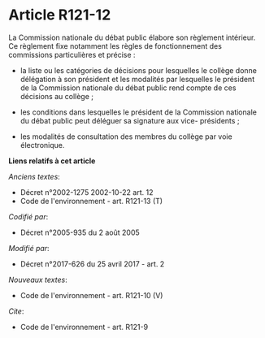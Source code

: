 # Article R121-12

La Commission nationale du débat public élabore son règlement intérieur. Ce règlement fixe notamment les règles de
fonctionnement des commissions particulières et précise :

- la liste ou les catégories de décisions pour lesquelles le collège donne délégation à son président et les modalités par
lesquelles le président de la Commission nationale du débat public rend compte de ces décisions au collège ;

- les conditions dans lesquelles le président de la Commission nationale du débat public peut déléguer sa signature aux vice-
présidents ;

- les modalités de consultation des membres du collège par voie électronique.

**Liens relatifs à cet article**

_Anciens textes_:

  - Décret n°2002-1275 2002-10-22 art. 12
  - Code de l'environnement - art. R121-13 (T)

_Codifié par_:

  - Décret n°2005-935 du 2 août 2005

_Modifié par_:

  - Décret n°2017-626 du 25 avril 2017 - art. 2

_Nouveaux textes_:

  - Code de l'environnement - art. R121-10 (V)

_Cite_:

  - Code de l'environnement - art. R121-9
